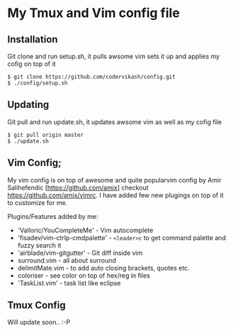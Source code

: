 # My Tmux and Vim config file

## Installation
Git clone and run setup.sh, it pulls awsome vim sets it up and applies my cofig on top of it
```
$ git clone https://github.com/codervikash/config.git
$ ./config/setup.sh
```

## Updating
Git pull and run update.sh, it updates awsome vim as well as my cofig file
```
$ git pull origin master
$ ./update.sh
```

## Vim Config;
My vim config is on top of awesome and quite popularvim config by Amir Salihefendic [https://github.com/amix] checkout https://github.com/amix/vimrc. I have added few new plugings on top of it to customize for me.

Plugins/Features added by me:
- 'Valloric/YouCompleteMe' - Vim autocomplete
- 'fisadev/vim-ctrlp-cmdpalette' - `<leader>c` to get command palette and fuzzy search it
- 'airblade/vim-gitgutter' - Git diff inside vim
- surround.vim - all about surround
- delimitMate.vim - to add auto closing brackets, quotes etc.
- coloriser - see color on top of hex/reg in files
- 'TaskList.vim' - task list like eclipse

## Tmux Config
Will update soon.. :-P

